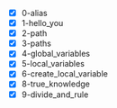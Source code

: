 - [x] 0-alias
- [x] 1-hello_you
- [x] 2-path
- [x] 3-paths
- [x] 4-global_variables
- [x] 5-local_variables
- [x] 6-create_local_variable
- [x] 8-true_knowledge
- [x] 9-divide_and_rule
